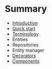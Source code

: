 # Summary

* [Introduction](README.md)
* [Quick start](asa/sas/quick-start.md)
* [Terminology](terminology.md)
* Entities
* Repositories
* Entity manager
* [Decorators](decorators.md)
* [Components](components.md)

